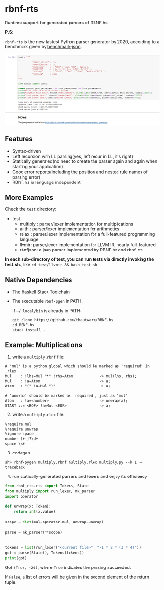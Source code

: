 # rbnf-rts
Runtime support for generated parsers of RBNF.hs

**P.S**:

`rbnf-rts` is the new fastest Python parser generator by 2020, according to a benchmark given by [benchmark-json](https://github.com/thautwarm/rbnf-rts/blob/master/test/benchmark-json.ipynb).

![Bench](https://raw.githubusercontent.com/thautwarm/static-resources/master/rbnf/fast2020-nb.PNG)

## Features

- Syntax-driven
- Left recursion with LL parsing(yes, left recur in LL, it's right)
- Statically generated(no need to create the parser again and again when starting your application)
- Good error reports(including the position and nested rule names of parsing error)
- RBNF.hs is language independent

## More Examples

Check the `test` directory:

- test
    - multiply : parser/lexer implementation for multiplications
    - arith : parser/lexer implementation for arithmetics
    - relax : parser/lexer implementation for a full-featured programming language
    - llvmir: parser/lexer implementation for LLVM IR, nearly full-featured
    - rbnfjson: a json parser implemented by RBNF.hs and rbnf-rts

**In each sub-directory of test, you can run tests via directly invoking the test.sh.**, like `cd test/llvmir && bash test.sh`


## Native Dependencies

- The Haskell Stack Toolchain

- The executable `rbnf-pgen` in PATH.

    If `~/.local/bin` is already in PATH:
    ```
    git clone https://github.com/thautwarm/RBNF.hs
    cd RBNF.hs
    stack install .
    ```

## Example: Multiplications

1. write a `multiply.rbnf` file:

```
# 'mul' is a python global which should be marked as 'required' in .rlex
Mul    : !lhs=Mul "*" !rhs=Atom            -> mul(lhs, rhs);
Mul    : !a=Atom                           -> a;
Atom   : "(" !a=Mul ")"                    -> a;

# 'unwrap' should be marked as 'required', just as 'mul'
Atom   : !a=<number>                       -> unwrap(a);
START ::= <BOF> !a=Mul <EOF>               -> a;
```

2. write a `multiply.rlex` file:
```
%require mul
%require unwrap
%ignore space
number [+-]?\d+
space \s+
```

3. codegen

```shell
sh> rbnf-pygen multiply.rbnf multiply.rlex multiply.py --k 1 --traceback
```

4. run statically-generated parsers and lexers and enjoy its efficiency
```python
from rbnf_rts.rts import Tokens, State
from multiply import run_lexer, mk_parser
import operator

def unwrap(x: Token):
    return int(x.value)

scope = dict(mul=operator.mul, unwrap=unwrap)

parse = mk_parser(**scope)


tokens = list(run_lexer("<current file>", "-1 * 2 * (3 * 4)"))
got = parse(State(), Tokens(tokens))
print(got)
```

Got `(True, -24)`, where `True` indicates the parsing succeeded.

If `False`, a list of errors will be given in the second element of
the return tuple.